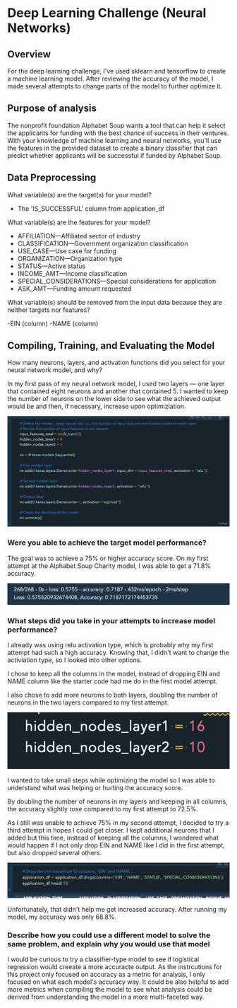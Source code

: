 # Deep Learning Challenge (Neural Networks)

## Overview

For the deep learning challenge, I've used sklearn and tensorflow to create a machine learning model. After reviewing the accuracy of the model, I made several attempts to change parts of the model to further optimize it.

## Purpose of analysis

The nonprofit foundation Alphabet Soup wants a tool that can help it select the applicants for funding with the best chance of success in their ventures. With your knowledge of machine learning and neural networks, you’ll use the features in the provided dataset to create a binary classifier that can predict whether applicants will be successful if funded by Alphabet Soup.

## Data Preprocessing

What variable(s) are the target(s) for your model?

- The 'IS_SUCCESSFUL' column from application_df

What variable(s) are the features for your model?

- AFFILIATION—Affiliated sector of industry
- CLASSIFICATION—Government organization classification
- USE_CASE—Use case for funding
- ORGANIZATION—Organization type
- STATUS—Active status
- INCOME_AMT—Income classification
- SPECIAL_CONSIDERATIONS—Special considerations for application
- ASK_AMT—Funding amount requested

What variable(s) should be removed from the input data because they are neither targets nor features?

-EIN (column)
-NAME (column)

## Compiling, Training, and Evaluating the Model

How many neurons, layers, and activation functions did you select for your neural network model, and why?

In my first pass of my neural network model, I used two layers — one layer that contained eight neurons and another that contained 5. I wanted to keep the number of neurons on the lower side to see what the achieved output would be and then, if necessary, increase upon optimiziation.

![alt text](./Screen%20Shot%202023-08-10%20at%204.08.54%20PM.png)

### Were you able to achieve the target model performance?

The goal was to achieve a 75% or higher accuracy score. On my first attempt at the Alphabet Soup Charity model, I was able to get a 71.8% accuracy.

![alt text](./Screen%20Shot%202023-08-10%20at%204.28.44%20PM.png)

### What steps did you take in your attempts to increase model performance?

I already was using relu activation type, which is probably why my first attempt had such a high accuracy. Knowing that, I didn't want to change the activiation type, so I looked into other options.

I chose to keep all the columns in the model, instead of dropping EIN and NAME column like the starter code had me do in the first model attempt.

I also chose to add more neurons to both layers, doubling the number of neurons in the two layers compared to my first attempt.

![alt text](./Screen%20Shot%202023-08-10%20at%204.31.15%20PM.png)

I wanted to take small steps while optimizing the model so I was able to understand what was helping or hurting the accuracy score.

By doubling the number of neurons in my layers and keeping in all columns, the accuracy slightly rose compared to my first attempt to 72.5%.

As I still was unable to achieve 75% in my second attempt, I decided to try a third attempt in hopes I could get closer. I kept additional neurons that I added but this time, instead of keeping all the columns, I wondered what would happen if I not only drop EIN and NAME like I did in the first attempt, but also dropped several others.

![alt text](./Screen%20Shot%202023-08-10%20at%204.35.41%20PM.png)

Unfortunately, that didn't help me get increased accuracy. After running my model, my accuracy was only 68.8%.

### Describe how you could use a different model to solve the same problem, and explain why you would use that model

I would be curious to try a classifier-type model to see if logistical regression would creeate a more accuracte output. As the instrcutions for this project only focused on accuracy as a metric for analysis, I only focused on what each model's accuracy way. It could be also helpful to add more metrics when compiling the model to see what analysis could be derived from understanding the model in a more multi-faceted way.


